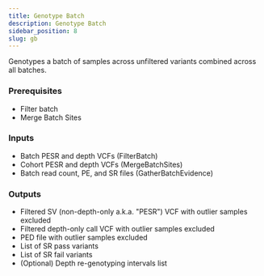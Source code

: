 ```yaml
---
title: Genotype Batch
description: Genotype Batch
sidebar_position: 8
slug: gb
---
```


Genotypes a batch of samples across unfiltered variants combined across all batches.

### Prerequisites
- Filter batch
- Merge Batch Sites

### Inputs

- Batch PESR and depth VCFs (FilterBatch)
- Cohort PESR and depth VCFs (MergeBatchSites)
- Batch read count, PE, and SR files (GatherBatchEvidence)

### Outputs

- Filtered SV (non-depth-only a.k.a. "PESR") VCF with outlier samples excluded
- Filtered depth-only call VCF with outlier samples excluded
- PED file with outlier samples excluded
- List of SR pass variants
- List of SR fail variants
- (Optional) Depth re-genotyping intervals list

